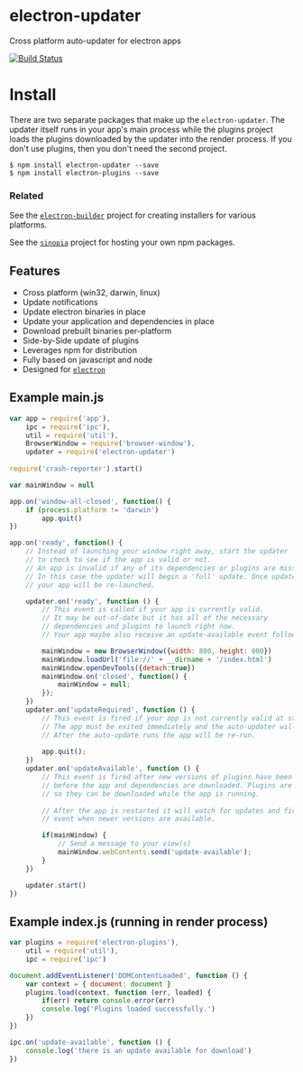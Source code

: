 # electron-updater 
Cross platform auto-updater for electron apps

[![Build Status](https://travis-ci.org/EvolveLabs/electron-updater.svg?branch=master)](https://travis-ci.org/EvolveLabs/electron-updater)

# Install
There are two separate packages that make up the `electron-updater`. The updater itself runs in your app's main process while the plugins project loads the plugins downloaded by the updater into the render process. If you don't use plugins, then you don't need the second project.

    $ npm install electron-updater --save
    $ npm install electron-plugins --save
    
### Related
See the [`electron-builder`](https://www.npmjs.com/package/electron-builder) project for creating installers for
various platforms.

See the [`sinopia`](https://www.npmjs.com/package/sinopia) project for hosting your own npm packages.

## Features
 * Cross platform (win32, darwin, linux)
 * Update notifications
 * Update electron binaries in place
 * Update your application and dependencies in place
 * Download prebuilt binaries per-platform
 * Side-by-Side update of plugins
 * Leverages npm for distribution
 * Fully based on javascript and node
 * Designed for [`electron`](https://github.com/atom/electron)
 
## Example main.js
```JavaScript
var app = require('app'),
    ipc = require('ipc'),
    util = require('util'),
    BrowserWindow = require('browser-window'),
    updater = require('electron-updater')
  
require('crash-reporter').start()

var mainWindow = null

app.on('window-all-closed', function() {
    if (process.platform != 'darwin')
        app.quit()
})

app.on('ready', function() {
    // Instead of launching your window right away, start the updater
    // to check to see if the app is valid or not.
    // An app is invalid if any of its dependencies or plugins are missing.
    // In this case the updater will begin a 'full' update. Once updated
    // your app will be re-launched.

    updater.on('ready', function () {        
        // This event is called if your app is currently valid.
        // It may be out-of-date but it has all of the necessary
        // dependencies and plugins to launch right now.
        // Your app maybe also receive an update-available event following this

        mainWindow = new BrowserWindow({width: 800, height: 600})
        mainWindow.loadUrl('file://' + __dirname + '/index.html')
        mainWindow.openDevTools({detach:true})        
        mainWindow.on('closed', function() {
            mainWindow = null;
        });
    })
    updater.on('updateRequired', function () {
        // This event is fired if your app is not currently valid at startup.
        // The app must be exited immediately and the auto-updater will be run instead.
        // After the auto-update runs the app will be re-run.
        
        app.quit();
    })
    updater.on('updateAvailable', function () {
        // This event is fired after new versions of plugins have been downloaded and
        // before the app and dependencies are downloaded. Plugins are installed side-by-side
        // so they can be downloaded while the app is running.
        
        // After the app is restarted it will watch for updates and fire the updated required
        // event when newer versions are available.

        if(mainWindow) {
            // Send a message to your view(s)
            mainWindow.webContents.send('update-available');
        }
    })

    updater.start()
})
```

## Example index.js (running in render process)
```JavaScript
var plugins = require('electron-plugins'),
	util = require('util'),
	ipc = require('ipc')

document.addEventListener('DOMContentLoaded', function () {
	var context = { document: document }
	plugins.load(context, function (err, loaded) {
		if(err) return console.error(err)
		console.log('Plugins loaded successfully.')
	})
})

ipc.on('update-available', function () {
	console.log('there is an update available for download')
})
```
